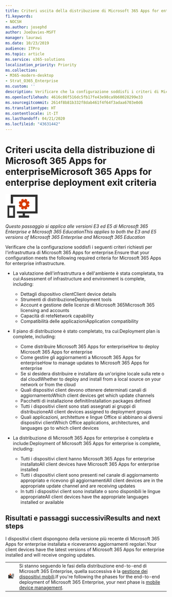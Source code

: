 ```yaml
---
title: Criteri uscita della distribuzione di Microsoft 365 Apps for enterprise
f1.keywords:
- NOCSH
ms.author: josephd
author: JoeDavies-MSFT
manager: laurawi
ms.date: 10/23/2019
audience: ITPro
ms.topic: article
ms.service: o365-solutions
localization_priority: Priority
ms.collection:
- M365-modern-desktop
- Strat_O365_Enterprise
ms.custom: ''
description: Verificare che la configurazione soddisfi i criteri di Microsoft 365 Enterprise per l'infrastruttura di Microsoft 365 Apps for enterprise.
ms.openlocfilehash: 4616c86f516dc5fb17fe43e98ca9b60028299e33
ms.sourcegitcommit: 2614f8b81b332f8dab461f4f64f3adaa6703e0d6
ms.translationtype: HT
ms.contentlocale: it-IT
ms.lasthandoff: 04/21/2020
ms.locfileid: "43631442"
---
```

# <a name="microsoft-365-apps-for-enterprise-deployment-exit-criteria"></a><span data-ttu-id="f2706-103">Criteri uscita della distribuzione di Microsoft 365 Apps for enterprise</span><span class="sxs-lookup"><span data-stu-id="f2706-103">Microsoft 365 Apps for enterprise deployment exit criteria</span></span>

![Fase 4: Microsoft 365 Apps for enterprise](../media/deploy-foundation-infrastructure/O365proplus_icon-small.png)

<span data-ttu-id="f2706-105">*Questo passaggio si applica alle versioni E3 ed E5 di Microsoft 365 Enterprise e Microsoft 365 Education*</span><span class="sxs-lookup"><span data-stu-id="f2706-105">*This applies to both the E3 and E5 versions of Microsoft 365 Enterprise and Microsoft 365 Education*</span></span>

<span data-ttu-id="f2706-106">Verificare che la configurazione soddisfi i seguenti criteri richiesti per l'infrastruttura di Microsoft 365 Apps for enterprise.</span><span class="sxs-lookup"><span data-stu-id="f2706-106">Ensure that your configuration meets the following required criteria for Microsoft 365 Apps for enterprise infrastructure.</span></span>

- <span data-ttu-id="f2706-107">La valutazione dell'infrastruttura e dell'ambiente è stata completata, tra cui:</span><span class="sxs-lookup"><span data-stu-id="f2706-107">Assessment of infrastructure and environment is complete, including:</span></span>

    - <span data-ttu-id="f2706-108">Dettagli dispositivo client</span><span class="sxs-lookup"><span data-stu-id="f2706-108">Client device details</span></span>
    - <span data-ttu-id="f2706-109">Strumenti di distribuzione</span><span class="sxs-lookup"><span data-stu-id="f2706-109">Deployment tools</span></span>
    - <span data-ttu-id="f2706-110">Account e gestione delle licenze di Microsoft 365</span><span class="sxs-lookup"><span data-stu-id="f2706-110">Microsoft 365 licensing and accounts</span></span>
    - <span data-ttu-id="f2706-111">Capacità di rete</span><span class="sxs-lookup"><span data-stu-id="f2706-111">Network capability</span></span>
    - <span data-ttu-id="f2706-112">Compatibilità delle applicazioni</span><span class="sxs-lookup"><span data-stu-id="f2706-112">Application compatibility</span></span>

- <span data-ttu-id="f2706-113">Il piano di distribuzione è stato completato, tra cui:</span><span class="sxs-lookup"><span data-stu-id="f2706-113">Deployment plan is complete, including:</span></span>

    - <span data-ttu-id="f2706-114">Come distribuire Microsoft 365 Apps for enterprise</span><span class="sxs-lookup"><span data-stu-id="f2706-114">How to deploy Microsoft 365 Apps for enterprise</span></span>
    - <span data-ttu-id="f2706-115">Come gestire gli aggiornamenti a Microsoft 365 Apps for enterprise</span><span class="sxs-lookup"><span data-stu-id="f2706-115">How to manage updates to Microsoft 365 Apps for enterprise</span></span>
    - <span data-ttu-id="f2706-116">Se si desidera distribuire e installare da un'origine locale sulla rete o dal cloud</span><span class="sxs-lookup"><span data-stu-id="f2706-116">Whether to deploy and install from a local source on your network or from the cloud</span></span>
    - <span data-ttu-id="f2706-117">Quali dispositivi client devono ottenere determinati canali di aggiornamento</span><span class="sxs-lookup"><span data-stu-id="f2706-117">Which client devices get which update channels</span></span>
    - <span data-ttu-id="f2706-118">Pacchetti di installazione definiti</span><span class="sxs-lookup"><span data-stu-id="f2706-118">Installation packages defined</span></span>
    - <span data-ttu-id="f2706-119">Tutti i dispositivi client sono stati assegnati ai gruppi di distribuzione</span><span class="sxs-lookup"><span data-stu-id="f2706-119">All client devices assigned to deployment groups</span></span>
    - <span data-ttu-id="f2706-120">Quali applicazioni, architetture e lingue Office si abbinano ai diversi dispositivi client</span><span class="sxs-lookup"><span data-stu-id="f2706-120">Which Office applications, architectures, and languages go to which client devices</span></span>

- <span data-ttu-id="f2706-121">La distribuzione di Microsoft 365 Apps for enterprise è completa e include:</span><span class="sxs-lookup"><span data-stu-id="f2706-121">Deployment of Microsoft 365 Apps for enterprise is complete, including:</span></span>

    - <span data-ttu-id="f2706-122">Tutti i dispositivi client hanno Microsoft 365 Apps for enterprise installato</span><span class="sxs-lookup"><span data-stu-id="f2706-122">All client devices have Microsoft 365 Apps for enterprise installed</span></span>
    - <span data-ttu-id="f2706-123">Tutti i dispositivi client sono presenti nel canale di aggiornamento appropriato e ricevono gli aggiornamenti</span><span class="sxs-lookup"><span data-stu-id="f2706-123">All client devices are in the appropriate update channel and are receiving updates</span></span>
    - <span data-ttu-id="f2706-124">In tutti i dispositivi client sono installate o sono disponibili le lingue appropriate</span><span class="sxs-lookup"><span data-stu-id="f2706-124">All client devices have the appropriate languages installed or available</span></span>



## <a name="results-and-next-steps"></a><span data-ttu-id="f2706-125">Risultati e passaggi successivi</span><span class="sxs-lookup"><span data-stu-id="f2706-125">Results and next steps</span></span>

<span data-ttu-id="f2706-126">I dispositivi client dispongono della versione più recente di Microsoft 365 Apps for enterprise installata e riceveranno aggiornamenti regolari.</span><span class="sxs-lookup"><span data-stu-id="f2706-126">Your client devices have the latest versions of Microsoft 365 Apps for enterprise installed and will receive ongoing updates.</span></span>

|||
|:-------|:-----|
|![Fase 5: gestione dei dispositivi mobili](../media/deploy-foundation-infrastructure/mobiledevicemgmt_icon-small.png)| <span data-ttu-id="f2706-128">Si stanno seguendo le fasi della distribuzione end-to-end di Microsoft 365 Enterprise, quella successiva è la [gestione dei dispositivi mobili](mobility-infrastructure.md).</span><span class="sxs-lookup"><span data-stu-id="f2706-128">If you're following the phases for the end-to-end deployment of Microsoft 365 Enterprise, your next phase is [mobile device management](mobility-infrastructure.md).</span></span> |
